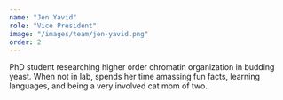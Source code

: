 ```yaml
---
name: "Jen Yavid"
role: "Vice President"
image: "/images/team/jen-yavid.png"
order: 2
---
```


PhD student researching higher order chromatin organization in budding yeast. When not in lab, spends her time amassing fun facts, learning languages, and being a very involved cat mom of two.